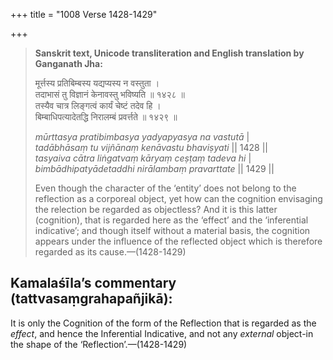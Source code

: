 +++
title = "1008 Verse 1428-1429"

+++
> **Sanskrit text, Unicode transliteration and English translation by Ganganath Jha:** 
>
> मूर्त्तस्य प्रतिबिम्बस्य यद्यप्यस्य न वस्तुता ।  
> तदाभासं तु विज्ञानं केनावस्तु भविष्यति ॥ १४२८ ॥  
> तस्यैव चात्र लिङ्गत्वं कार्यं चेष्टं तदेव हि ।  
> बिम्बाधिपत्यादेतद्धि निरालम्बं प्रवर्त्तते ॥ १४२९ ॥ 
>
> *mūrttasya pratibimbasya yadyapyasya na vastutā* \|  
> *tadābhāsaṃ tu vijñānaṃ kenāvastu bhaviṣyati* \|\| 1428 \|\|  
> *tasyaiva cātra liṅgatvaṃ kāryaṃ ceṣṭaṃ tadeva hi* \|  
> *bimbādhipatyādetaddhi nirālambaṃ pravarttate* \|\| 1429 \|\| 
>
> Even though the character of the ‘entity’ does not belong to the reflection as a corporeal object, yet how can the cognition envisaging the relection be regarded as objectless? And it is this latter (cognition), that is regarded here as the ‘effect’ and the ‘inferential indicative’; and though itself without a material basis, the cognition appears under the influence of the reflected object which is therefore regarded as its cause.—(1428-1429)



## Kamalaśīla’s commentary (tattvasaṃgrahapañjikā):

It is only the Cognition of the form of the Reflection that is regarded as the *effect*, and hence the Inferential Indicative, and not any *external* object-in the shape of the ‘Reflection’.—(1428-1429)


